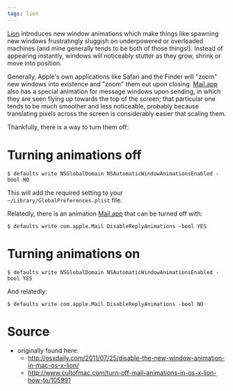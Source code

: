 ```yaml
---
tags: lion
---
```


[Lion](/wiki/Lion) introduces new window animations which make things like spawning new windows frustratingly sluggish on underpowered or overloaded machines (and mine generally tends to be both of those things!). Instead of appearing instantly, windows will noticeably stutter as they grow, shrink or move into position.

Generally, Apple's own applications like Safari and the Finder will "zoom" new windows into existence and "zoom" them out upon closing. [Mail.app](/wiki/Mail.app) also has a special animation for message windows upon sending, in which they are seen flying up towards the top of the screen; that particular one tends to be much smoother and less noticeable, probably because translating pixels across the screen is considerably easier that scaling them.

Thankfully, there is a way to turn them off:

# Turning animations off

```shell
$ defaults write NSGlobalDomain NSAutomaticWindowAnimationsEnabled -bool NO
```

This will add the required setting to your `~/Library/GlobalPreferences.plist` file.

Relatedly, there is an animation [Mail.app](/wiki/Mail.app) that can be turned off with:

```shell
$ defaults write com.apple.Mail DisableReplyAnimations -bool YES
```

# Turning animations on

```shell
$ defaults write NSGlobalDomain NSAutomaticWindowAnimationsEnabled -bool YES
```

And relatedly:

```shell
$ defaults write com.apple.Mail DisableReplyAnimations -bool NO
```

# Source

-   originally found here:
    -   <http://osxdaily.com/2011/07/25/disable-the-new-window-animation-in-mac-os-x-lion/>
    -   <http://www.cultofmac.com/turn-off-mail-animations-in-os-x-lion-how-to/105991>

